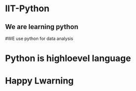 # IIT-Python
## We are learning python
#WE use python for data analysis
# Python is highloevel language
# Happy Lwarning
